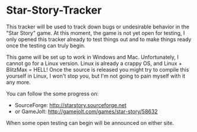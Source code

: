 # Star-Story-Tracker

This tracker will be used to track down bugs or undesirable behavior in the "Star Story" game. 
At this moment, the game is not yet open for testing, I only opened this tracker already to test things out and to make things ready 
once the testing can truly begin.

This game will be set up to work in Windows and Mac. Unfortunately, I cannot go for a Linux version. Linux is already a crappy OS, and Linux + BlitzMax = HELL! Once the source is released you might try to compile this yourself in Linux, I won't stop you, but I'm not going to pain myself with it any more.

You can follow the some progress on:
- SourceForge: http://starstory.sourceforge.net
- or GameJolt: http://gamejolt.com/games/star-story/58632

When some open testing can begin will be announced on either site.
